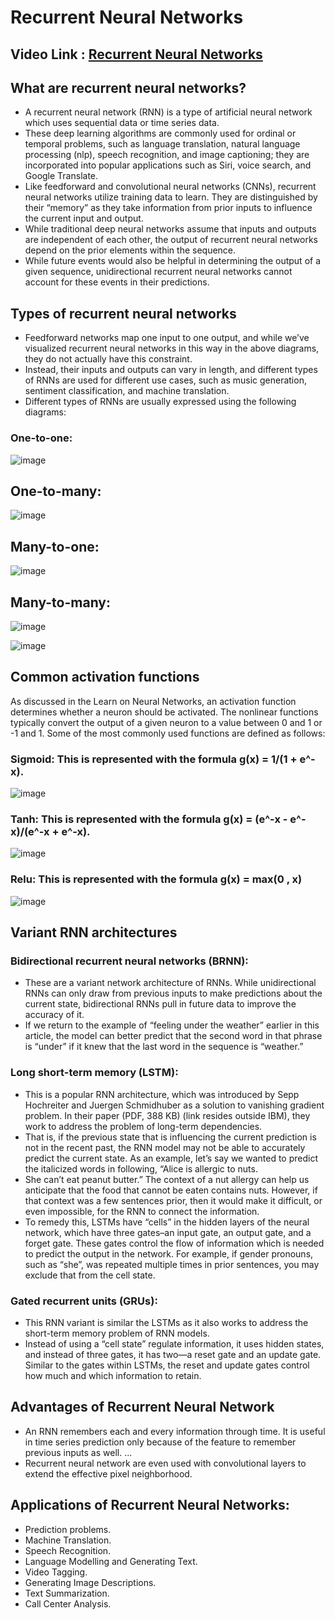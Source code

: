 # Recurrent Neural Networks

## Video Link : [Recurrent Neural Networks](https://drive.google.com/file/d/1IGLW3KoWXBC-4if3F37AMp1Ux0kVDxJH/view?usp=sharing)

## What are recurrent neural networks?

- A recurrent neural network (RNN) is a type of artificial neural network which uses sequential data or time series data. 
- These deep learning algorithms are commonly used for ordinal or temporal problems, such as language translation, natural language processing (nlp), speech recognition, and image captioning; they are incorporated into popular applications such as Siri, voice search, and Google Translate. 
- Like feedforward and convolutional neural networks (CNNs), recurrent neural networks utilize training data to learn. They are distinguished by their “memory” as they take information from prior inputs to influence the current input and output. 
- While traditional deep neural networks assume that inputs and outputs are independent of each other, the output of recurrent neural networks depend on the prior elements within the sequence. 
- While future events would also be helpful in determining the output of a given sequence, unidirectional recurrent neural networks cannot account for these events in their predictions.

## Types of recurrent neural networks

- Feedforward networks map one input to one output, and while we’ve visualized recurrent neural networks in this way in the above diagrams, they do not actually have this constraint.
- Instead, their inputs and outputs can vary in length, and different types of RNNs are used for different use cases, such as music generation, sentiment classification, and machine translation. 
- Different types of RNNs are usually expressed using the following diagrams:

### One-to-one:

![image](https://user-images.githubusercontent.com/63282184/143582054-bf37b36f-b55a-49bc-847b-1caa1a8793ba.png)

## One-to-many:

![image](https://user-images.githubusercontent.com/63282184/143582096-0379f22f-caae-490d-bc85-864b6a6a1277.png)

## Many-to-one:

![image](https://user-images.githubusercontent.com/63282184/143582128-4df29234-c889-46fd-a149-84b4afa43658.png)

## Many-to-many:

![image](https://user-images.githubusercontent.com/63282184/143582167-5a47e15e-eee6-4e54-91d9-ae6d77aa963d.png)

![image](https://user-images.githubusercontent.com/63282184/143582190-5f2135a5-d8ff-445c-a74b-24e67f43cf57.png)

## Common activation functions

As discussed in the Learn on Neural Networks, an activation function determines whether a neuron should be activated. The nonlinear functions typically convert the output of a given neuron to a value between 0 and 1 or -1 and 1. Some of the most commonly used functions are defined as follows:

### Sigmoid: This is represented with the formula g(x) = 1/(1 + e^-x).

![image](https://user-images.githubusercontent.com/63282184/143582342-0c4d034f-7095-43f1-b082-95c3175062bf.png)


### Tanh: This is represented with the formula g(x) = (e^-x - e^-x)/(e^-x + e^-x).

![image](https://user-images.githubusercontent.com/63282184/143582383-ba56467c-01db-411c-b0e7-688c1e77072d.png)

### Relu: This is represented with the formula g(x) = max(0 , x)

![image](https://user-images.githubusercontent.com/63282184/143582424-be948b2c-943d-4b62-9a72-c472a64e0361.png)

## Variant RNN architectures

### Bidirectional recurrent neural networks (BRNN): 

- These are a variant network architecture of RNNs. While unidirectional RNNs can only draw from previous inputs to make predictions about the current state, bidirectional RNNs pull in future data to improve the accuracy of it. 
- If we return to the example of “feeling under the weather” earlier in this article, the model can better predict that the second word in that phrase is “under” if it knew that the last word in the sequence is “weather.”

### Long short-term memory (LSTM): 

- This is a popular RNN architecture, which was introduced by Sepp Hochreiter and Juergen Schmidhuber as a solution to vanishing gradient problem. In their paper (PDF, 388 KB) (link resides outside IBM), they work to address the problem of long-term dependencies. 
- That is, if the previous state that is influencing the current prediction is not in the recent past, the RNN model may not be able to accurately predict the current state. As an example, let’s say we wanted to predict the italicized words in following, “Alice is allergic to nuts. 
- She can’t eat peanut butter.” The context of a nut allergy can help us anticipate that the food that cannot be eaten contains nuts. However, if that context was a few sentences prior, then it would make it difficult, or even impossible, for the RNN to connect the information. 
- To remedy this, LSTMs have “cells” in the hidden layers of the neural network, which have three gates–an input gate, an output gate, and a forget gate. These gates control the flow of information which is needed to predict the output in the network.  For example, if gender pronouns, such as “she”, was repeated multiple times in prior sentences, you may exclude that from the cell state.

### Gated recurrent units (GRUs):

- This RNN variant is similar the LSTMs as it also works to address the short-term memory problem of RNN models. 
- Instead of using a “cell state” regulate information, it uses hidden states, and instead of three gates, it has two—a reset gate and an update gate. Similar to the gates within LSTMs, the reset and update gates control how much and which information to retain.

## Advantages of Recurrent Neural Network
- An RNN remembers each and every information through time. It is useful in time series prediction only because of the feature to remember previous inputs as well. ...
- Recurrent neural network are even used with convolutional layers to extend the effective pixel neighborhood.


## Applications of Recurrent Neural Networks:
- Prediction problems.
- Machine Translation.
- Speech Recognition.
- Language Modelling and Generating Text.
- Video Tagging.
- Generating Image Descriptions.
- Text Summarization.
- Call Center Analysis.
